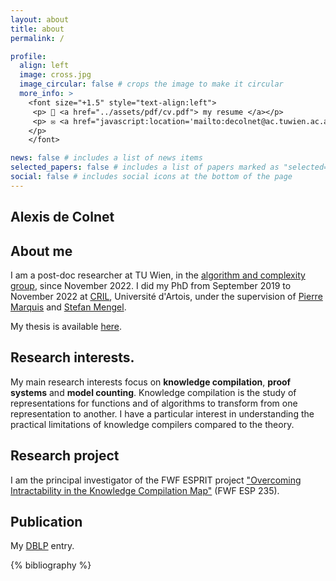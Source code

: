 ```yaml
---
layout: about
title: about
permalink: /

profile:
  align: left
  image: cross.jpg
  image_circular: false # crops the image to make it circular
  more_info: >
    <font size="+1.5" style="text-align:left">
     <p> 📎 <a href="../assets/pdf/cv.pdf"> my resume </a></p>
     <p> ✉️ <a href="javascript:location='mailto:decolnet@ac.tuwien.ac.at';void 0"><script type="text/javascript">document.write('decolnet@ac.tuwien.ac.at')</script></a>
    </p>
    </font>

news: false # includes a list of news items
selected_papers: false # includes a list of papers marked as "selected={true}"
social: false # includes social icons at the bottom of the page
---
```

## Alexis de Colnet
 
## About me 

I am a post-doc researcher at TU Wien, in the <a href="https://www.ac.tuwien.ac.at/">algorithm and complexity group</a>, since November 2022. I did my PhD from September 2019 to November 2022 at <a href="https://www.cril.univ-artois.fr/">CRIL</a>, Université d'Artois, under the supervision of <a href="https://www.cril.fr/~marquis/">Pierre Marquis</a> and <a href="https://www.cril.fr/~mengel/">Stefan Mengel</a>.

My thesis is available <a href="../assets/pdf/thesis_deColnet.pdf">here</a>.
## Research interests.

My main research interests focus on <b>knowledge compilation</b>, <b>proof systems</b> and <b>model counting</b>. Knowledge compilation is the study of representations for functions and of algorithms to transform from one representation to another. I have a particular interest in understanding the practical limitations of knowledge compilers compared to the theory.   

## Research project 

I am the principal investigator of the FWF ESPRIT project <a href="https://www.fwf.ac.at/en/research-radar/10.55776/ESP235">"Overcoming Intractability in the Knowledge Compilation Map"</a> (FWF ESP 235). 

## Publication

 My <a href="https://dblp.org/pid/249/1786.html">DBLP</a> entry.

<div class="publications">

{% bibliography %}

</div>

